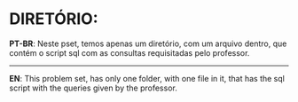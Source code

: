 # **DIRETÓRIO:**

**PT-BR**: Neste pset, temos apenas um diretório, com um arquivo dentro, que contém o script sql com as consultas requisitadas pelo professor.
***
**EN**: This problem set, has only one folder, with one file in it, that has the sql script with the queries given by the professor.
